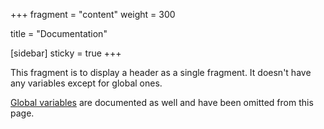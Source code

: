 +++
fragment = "content"
weight = 300

title = "Documentation"

[sidebar]
  sticky = true
+++

This fragment is to display a header as a single fragment. It doesn't have any variables except for global ones.

[Global variables](/docs/global-variables) are documented as well and have been omitted from this page.
